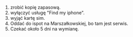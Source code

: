 1. zrobić kopię zapasową.
2. wyłączyć usługę "Find my iphone".
3. wyjąć kartę sim.
4. Oddać do ispot na Marszałkowskiej, bo tam jest serwis.
5. Czekać około 5 dni na wymianę.